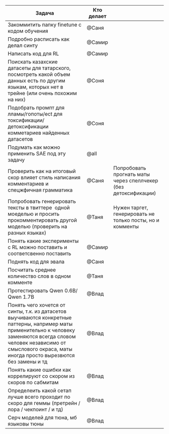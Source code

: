 | Задача                                                                                                                                           | Кто делает |     |
| ------------------------------------------------------------------------------------------------------------------------------------------------ | ---------- | --- |
| Закоммитить папку finetune с кодом обучения                                                                                                      | @Саня      |     |
| Подробно расписать как делал синту                                                                                                               | @Самир     |     |
| Написать код для RL                                                                                                                              | @Самир     |     |
| Поискать казахские датасеты для татарского, посмотреть какой объем данных есть по другим языкам, которых нет в трейне (или очень похожим на них) | @Соня      |     |
| Подобрать промпт для лламы/гопоты/ect для токсификации/детоксификации комметариев найденных датасетов                                            | @Соня      |     |
| Подумать как можно применить SAE под эту задачу                                                                                                  | @all       |     |
| Проверить как на итоговый скор  влияет стиль написания комментариев и спецжфичная грамматика                                                     | @Саня      | Попробовать прогнать маты через спеллчекер (без детоксификации)    |
| Попробовать генерировать тексты в твиттере  одной моеделью и просить прокомментировать другой моделью (проверить на разных языках)               | @Таня      |  Нужен таргет, генерировать не только посты, но и комменты   |
| Понять какие эксперименты с RL можно поставить и соответсвенно поставить                                                                         | @Самир     |     |
| Поднять код для эвала                                                                                                                            | @Саня      |     |
| Посчитать среднее количество слов в одном комменте                                                                                               | @Таня      |     |
| Протестировать Qwen 0.6B/ Qwen 1.7B                                                                                                              | @Влад      |     |
| Понять чего хочется от синты, т.к. из датасетов выучиваются конкретные паттерны, например маты применительно к человеку заменяются всегда словом человек независимо  от смыслового окраса, маты иногда просто вырезвются без замены и  тд                                                                                                            | @Влад      |     |
| Понять какие ошибки как коррелируют со скором из скоров по сабмитам                                                                                                           | @Влад      |     |
| Определеить какой сетап лучше всего проходит по скоро для геммы (претрейн / лора / чекпоинт / и тд)                                                                                                           | @Влад      |     |
| Серч моделей для тюна, мб языковы тюны                                                                                                           | @Влад      |     |